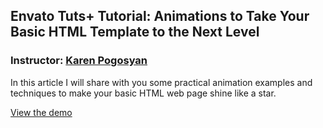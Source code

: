 ## Envato Tuts+ Tutorial: Animations to Take Your Basic HTML Template to the Next Level
### Instructor: [Karen Pogosyan](https://tutsplus.com/authors/karen-pogosyan)

In this article I will share with you some practical animation examples and techniques to make your basic HTML web page shine like a star.

[View the demo](http://tutsplus.github.io/animate/index.html)

